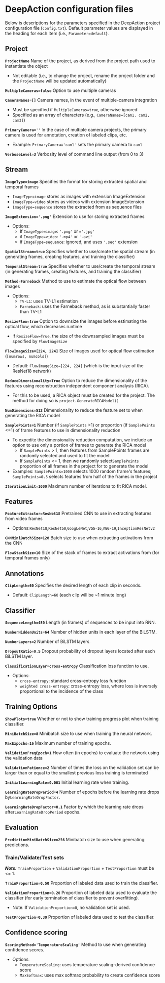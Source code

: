 #  DeepAction configuration files


Below is descriptions for the parameters specified in the DeepAction project configuration file (`config.txt`). Default parameter values are displayed in the heading for each item (i.e., `Parameter=default`).


## Project

**`ProjectName`** Name of the project, as derived from the project path used to instantiate the object

* Not editable (i.e., to change the project, rename the project folder and the `ProjectName` will be updated automatically)

**`MultipleCameras=false`** Option to use multiple cameras

**`CameraNames=[]`** Camera names, in the event of multiple-camera integration

* Must be specified if `MultipleCameras=true`, otherwise ignored
* Specified as an array of characters (e.g., `CameraNames=[cam1, cam2, cam3]`)

**`PrimaryCamera=''`** In the case of multiple camera projects, the primary camera is used for annotation, creation of labeled clips, etc.

* Example: `PrimaryCamera='cam1'` sets the primary camera to `cam1`

**`VerboseLevel=3`** Verbosity level of command line output (from 0 to 3)

## Stream


**`ImageType=image`** Specifies the format for storing extracted spatial and temporal frames   

* `ImageType=image` stores as images with extension ImageExtension  
* `ImageType=video` stores as videos with extension ImageExtension
* `ImageType=sequence` stores the extracted from as sequence files

**`ImageExtension='.png'`** Extension to use for storing extracted frames   

* Options: 
	* If `ImageType=image`: `'.png'` or `='.jpg'`
	* if `ImageType=video`: `'.mp4'` or `'.avi'`
	* if `ImageType=sequence`: ignored, and uses `'.seq'` extension

**`SpatialStream=true`** Specifies whether to use/create the spatial stream (in generating frames, creating features, and training the classifier)   

**`TemporalStream=true`** Specifies whether to use/create the temporal stream (in generating frames, creating features, and training the classifier) 

**`Method=Farneback`** Method to use to estimate the optical flow between images  

* Options:
	* `TV-L1`: uses TV-L1 estimation  
	* `Farneback`: uses the Farneback method, as is substantially faster than TV-L1  

**`ResizeFlow=true`** Option to downsize the images before estimating the optical flow, which decreases runtime   

* If `ResizeFlow=True`, the size of the downsampled images must be specified by `FlowImageSize`  

**`FlowImageSize=[224, 224]`** Size of images used for optical flow estimation (`[numrows, numcols]`)

* Default: `FlowImageSize=[224, 224]` (which is the input size of the ResNet18 network)

**`ReduceDimensionality=True`** Option to reduce the dimensionality of the features using reconstruction independent component analysis (RICA).  

* For this to be used, a RICA object must be created for the project. The method for doing so is `project.GenerateRICAModel()`  

**`NumDimensions=512`** Dimensionality to reduce the feature set to when generating the RICA model  

**`SamplePoints=1`** Number (if `SamplePoints` >1) or proportion (if `SamplePoints` <=1) of frame features to use in dimensionality reduction

* To expedite the dimensionality reduction computation, we include an option to use only a portion of frames to generate the RICA model
	* If `SamplePoints` > 1, then features from SamplePoints frames are randomly selected and used to fit the model
	* If `SamplePoints` <= 1, then we randomly select`SamplePoints` proportion of all frames in the project for to generate the model   
* Examples: `SamplePoints=1000` selects 1000 random frame's features; `SamplePoints=0.5` selects features from half of the frames in the project  

**`IterationLimit=1000`** Maximum number of iterations to fit RICA model.  

## Features
**`FeatureExtractor=ResNet18`** Pretrained CNN to use in extracting features from video frames

* Options:`ResNet18`,`ResNet50`,`GoogLeNet`,`VGG-16`,`VGG-19`,`InceptionResNetv2`

**`CNNMiniBatchSize=128`** Batch size to use when extracting activations from the CNN

**`FlowStackSize=10`** Size of the stack of frames to extract activations from (for temporal frames only)   

## Annotations
**`ClipLength=60`** Specifies the desired length of each clip in seconds.

* Default: `ClipLength=60` (each clip will be ~1 minute long)

<!--

**`Behaviors (key)`**

List of behaviors and corresponding hotkeys for use in the annotator   

Default:

```
  Behaviors (key)
  	- Behavior1 (1)
  	- Behavior2 (2)
```
-->

## Classifier

**`SequenceLength=450`** Length (in frames) of sequences to be input into RNN.

**`NumberHiddenUnits=64`** Number of hidden units in each layer of the BiLSTM.

**`NumberLayers=2`** Number of BiLSTM layers.

**`DropoutRatio=0.5`** Dropout probability of dropout layers located after each BiLSTM layer.

**`ClassificationLayer=cross-entropy`** Classification loss function to use.

* Options: 
	* `cross-entropy`: standard cross-entropy loss function
	* `weighted cross-entropy`: cross-entropy loss, where loss is inversely proportional to the incidence of the class

## Training Options

**`ShowPlots=true`** Whether or not to show training progress plot when training classifier.

**`MiniBatchSize=8`** Minibatch size to use when training the neural network.

**`MaxExpochs=16`** Maximum number of training epochs. 

**`ValidationFreqEpoch=1`** How often (in epochs) to evaluate the network using the validation data   

**`ValidationPatience=2`** Number of times the loss on the validation set can be larger than or equal to the smallest previous loss training is terminated   

**`InitialLearningRate=0.001`** Initial learning rate when training.

**`LearningRateDropPeriod=4`** Number of epochs before the learning rate drops by`LearningRateDropFactor`. 

**`LearningRateDropFactor=0.1`** Factor by which the learning rate drops after`LearningRateDropPeriod` epochs. 
 
## Evaluation

**`PredictionMiniBatchSize=256`** Minibatch size to use when generating predictions.

### Train/Validate/Test sets
***Note:*** `TrainProportion` + `ValidationProportion` + `TestProportion` must be <= 1.

**`TrainProportion=0.50`** Proportion of labeled data used to train the classifier.

**`ValidationProportion=0.20`** Proportion of labeled data used to evaluate the classifier (for early termination of classifier to prevent overfitting). 

* Note: If `ValidationProportion=0`, no validation set is used.

**`TestProportion=0.30`** Proportion of labeled data used to test the classifier.

## Confidence scoring

**`ScoringMethod='TemperatureScaling'`** Method to use when generating confidence scores.

* Options:
	* `TemperatureScaling`: uses temperature scaling-derived confidence score
	* `MaxSoftmax`: uses max softmax probability to create confidence score




